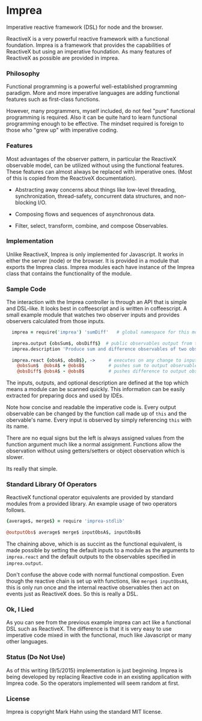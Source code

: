 # Imprea

Imperative reactive framework (DSL) for node and the browser.

ReactiveX is a very powerful reactive framework with a functional foundation.  Imprea is a framework that provides the capabilities of ReactiveX but using an imperative foundation.  As many features of ReactiveX as possible are provided in imprea.

### Philosophy

Functional programming is a powerful well-established programming paradigm.  More and more imperative languages are adding functional features such as first-class functions.

However, many programmers, myself included, do not feel "pure" functional programming is required.  Also it can be quite hard to learn functional programming enough to be effective.  The mindset required is foreign to those who "grew up" with imperative coding.

### Features

Most advantages of the observer pattern, in particular the ReactiveX observable model, can be utilized without using the functional features.  These features can almost always be replaced with imperative ones. (Most of this is copied from the ReactiveX documentation).

- Abstracting away concerns about things like low-level threading, synchronization, thread-safety, concurrent data structures, and non-blocking I/O.

- Composing flows and sequences of asynchronous data.

- Filter, select, transform, combine, and compose Observables. 

### Implementation

Unlike ReactiveX, Imprea is only implemented for Javascript.  It works in either the server (node) or the browser.  It is provided in a module that exports the Imprea class.  Imprea modules each have instance of the Imprea class that contains the functionality of the module.

### Sample Code

The interaction with the Imprea controller is through an API that is simple and DSL-like.  It looks best in coffeescript and is written in coffeescript. A small example module that watches two observer inputs and provides observers calculated from those inputs.

```coffee
  imprea = require('imprea') 'sumDiff'   # global namespace for this module
  
  imprea.output {obsSum$, obsDiff$}  # public observables output from this module
  imprea.description 'Produce sum and difference observables of two observed inputs'
  
  imprea.react {obsA$, obsB$}, ->     # executes on any change to inputs obsA$ and obsB$
    @obsSum$  @obsA$ + @obsB$         # pushes sum to output observable obsSum$
    @obsDiff$ @obsA$ - @obsB$         # pushes difference to output observable obsDiff$
```

The inputs, outputs, and optional description are defined at the top which means a module can be scanned quickly.  This information can be easily extracted for preparing docs and used by IDEs.

Note how concise and readable the imperative code is.  Every output observable can be changed by the function call made up of `this` and the obervable's name.  Every input is observed by simply referencing `this` with its name.

There are no equal signs but the left is always assigned values from the function argument much like a normal assignment.  Functions allow the observation without using getters/setters or object observation which is slower.

Its really that simple.

### Standard Library Of Operators

ReactiveX functional operator equivalents are provided by standard modules from a provided library. An example usage of two operators follows.

```coffee
{average$, merge$} = require 'imprea-stdlib'
  
@outputObs$ average$ merge$ inputObsA$, inputObsB$
```

The chaining above, which is as succint as the functional equivalent, is made possible by setting the default inputs to a module as the arguments to `imprea.react` and the default outputs to the observables specified in `imprea.output`.

Don't confuse the above code with normal functional compostion. Even though the reactive chain is set up with functions, like `merge$ inputObsA$`, this is only run once and the internal reactive observables then act on events just as ReactiveX does. So this is really a DSL.
 
### Ok, I Lied
 
As you can see from the previous example imprea can act like a functional DSL such as ReactiveX. The difference is that it is very easy to use imperative code mixed in with the functional, much like Javascript or many other languages.
 
### Status (Do Not Use)
 
As of this writing (9/5/2015) implementation is just beginning.  Imprea is being developed by replacing Reactive code in an existing application with Imprea code.  So the operators implemented will seem random at first.

### License
 
 Imprea is copyright Mark Hahn using the standard MIT license.
 